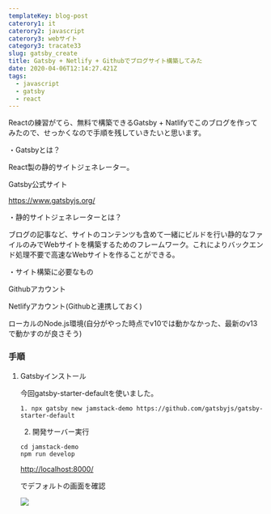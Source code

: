```yaml
---
templateKey: blog-post
caterory1: it
caterory2: javascript
caterory3: webサイト
category3: tracate33
slug: gatsby_create
title: Gatsby + Netlify + Githubでブログサイト構築してみた
date: 2020-04-06T12:14:27.421Z
tags:
  - javascript
  - gatsby
  - react
---
```

Reactの練習がてら、無料で構築できるGatsby + Natlifyでこのブログを作ってみたので、せっかくなので手順を残していきたいと思います。



・Gatsbyとは？

React製の静的サイトジェネレーター。

Gatsby公式サイト

<https://www.gatsbyjs.org/>



・静的サイトジェネレーターとは？

ブログの記事など、サイトのコンテンツも含めて一緒にビルドを行い静的なファイルのみでWebサイトを構築するためのフレームワーク。これによりバックエンド処理不要で高速なWebサイトを作ることができる。



・サイト構築に必要なもの

Githubアカウント

Netlifyアカウント(Githubと連携しておく)

ローカルのNode.js環境(自分がやった時点でv10では動かなかった、最新のv13で動かすのが良さそう)



### **手順**

1. Gatsbyインストール

   今回gatsby-starter-defaultを使いました。

   ```
   1. npx gatsby new jamstack-demo https://github.com/gatsbyjs/gatsby-starter-default
   ```

   2. 開発サーバー実行

   ```
   cd jamstack-demo
   npm run develop
   ```

   <http://localhost:8000/>

   でデフォルトの画面を確認

   ![](/images/uploads/スクリーンショット-2020-04-06-22.27.44.png)